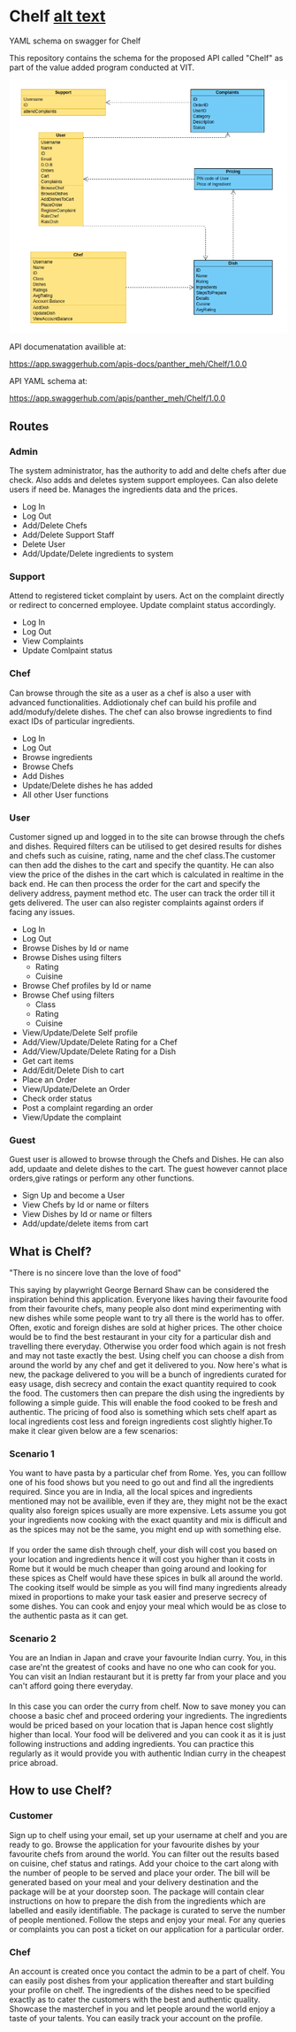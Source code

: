 # Chelf [alt text](logo)
[logo]: https://github.com/crescent-igor/Chelf-PayPal-VAP-FinalAssignment/blob/master/chelf-logo.png
YAML schema on swagger for Chelf

This repository contains the schema for the proposed API called "Chelf" as part of the value added program conducted at VIT.

![alt text][diag]

[diag]: https://github.com/crescent-igor/Chelf-PayPal-VAP-FinalAssignment/blob/master/Chelf.png 

API documenatation availible at:

https://app.swaggerhub.com/apis-docs/panther_meh/Chelf/1.0.0

API YAML schema at:

https://app.swaggerhub.com/apis/panther_meh/Chelf/1.0.0

## Routes
### Admin
The system administrator, has the authority to add and delte chefs after due check. Also adds and deletes system support employees. Can also delete users if need be. Manages the ingredients data and the prices.
- Log In
- Log Out
- Add/Delete Chefs
- Add/Delete Support Staff
- Delete User
- Add/Update/Delete ingredients to system
### Support
Attend to registered ticket complaint by users. Act on the complaint directly or redirect to concerned employee. Update complaint status accordingly. 
- Log In
- Log Out
- View Complaints
- Update Comlpaint status
### Chef
Can browse through the site as a user as a chef is also a user with advanced functionalities. Addiotionaly chef can build his profile and add/modufy/delete dishes. The chef can also browse ingredients to find exact IDs of particular ingredients.
- Log In
- Log Out
- Browse ingredients
- Browse Chefs
- Add Dishes
- Update/Delete dishes he has added
- All other User functions
### User
Customer signed up and logged in to the site can browse through the chefs and dishes. Required filters can be utilised to get desired results for dishes and chefs such as cuisine, rating, name and the chef class.The customer can then add the dishes to the cart and specify the quantity. He can also view the price of the dishes in the cart which is calculated in realtime in the back end. He can then process the order for the cart and specify the delivery address, payment method etc. The user can track the order till it gets delivered. The user can also register complaints against orders if facing any issues. 
- Log In
- Log Out
- Browse Dishes by Id or name
- Browse Dishes using filters
  - Rating
  - Cuisine
- Browse Chef profiles by Id or name
- Browse Chef using filters
  - Class
  - Rating
  - Cuisine
- View/Update/Delete Self profile
- Add/View/Update/Delete Rating for a Chef
- Add/View/Update/Delete Rating for a Dish
- Get cart items
- Add/Edit/Delete Dish to cart
- Place an Order
- View/Update/Delete an Order
- Check order status
- Post a complaint regarding an order
- View/Update the complaint
### Guest
Guest user is allowed to browse through the Chefs and Dishes. He can also add, updaate and delete dishes to the cart. The guest however cannot place orders,give ratings or perform any other functions.
- Sign Up and become a User
- View Chefs by Id or name or filters
- View Dishes by Id or name or filters
- Add/update/delete items from cart

## What is Chelf?

"There is no sincere love than the love of food"

This saying by playwright George Bernard Shaw can be considered the inspiration behind this application. Everyone likes having their favourite food from their favourite chefs, many people also dont mind experimenting with new dishes while some people want to try all there is the world has to offer. Often, exotic and foreign dishes are sold at higher prices. The other choice would be to find the best restaurant in your city for a particular dish and travelling there everyday. Otherwise you order food which again is not fresh and may not taste exactly the best. Using chelf you can choose a dish from around the world by any chef and get it delivered to you. Now here's what is new, the package delivered to you will be a bunch of ingredients curated for easy usage, dish secrecy and contain the exact quantity required to cook the food. The customers then can prepare the dish using the ingredients by following a simple guide. This will enable the food cooked to be fresh and authentic. The pricing of food also is something which sets chelf apart as local  ingredients cost less and foreign ingredients cost slightly higher.To make it clear given below are a few scenarios:

### Scenario 1
You want to have pasta by a particular chef from Rome. Yes, you can folllow one of his food shows but you need to go out and find all the ingredients required. Since you are in India, all the local spices and ingredients mentioned may not be availible, even if they are, they might not be the exact quality also foreign spices usually are more expensive. Lets assume you got your ingredients now cooking with the exact quantity and mix is difficult and as the spices may not be the same, you might end up with something else. 
#### 
If you order the same dish through chelf, your dish will cost you based on your location and ingredients hence it will cost you higher than it costs in Rome but it would be much cheaper than going around and looking for these spices as Chelf would have these spices in bulk all around the world. The cooking itself would be simple as you will find many ingredients already mixed in proportions to make your task easier and preserve secrecy of some dishes. You can cook and enjoy your meal which would be as close to the authentic pasta as it can get.
### Scenario 2
You are an Indian in Japan and crave your favourite Indian curry. You, in this case are'nt the greatest of cooks and have no one who can cook for you. You can visit an Indian restaurant    but it is pretty far from your place and you can't afford going there everyday. 
#### 
In this case you can order the curry from chelf. Now to save money you can choose a basic chef and proceed ordering your ingredients. The ingredients would be priced based on your location that is Japan hence cost slightly higher than local. Your food will be delivered and you can cook it as it is just following instructions and adding ingredients. You can practice this regularly as it would provide you with authentic Indian curry in the cheapest price abroad.  


## How to use Chelf?
###  Customer
Sign up to chelf using your email, set up your username at chelf and you are ready to go. Browse the application for your favourite dishes by your favourite chefs from around the world. You can filter out the results based on cuisine, chef status and ratings. Add your choice to the cart along with the number of people to be served and place your order. The bill will be generated based on your meal and your delivery destination and the package will be at your doorstep soon. The package will contain clear instructions on how to prepare the dish from the ingredients which are labelled and easily identifiable. The package is curated to serve the number of people mentioned. Follow the steps and enjoy your meal. For any queries or complaints you can post a ticket on our application for a particular order. 

### Chef
An account is created once you contact the admin to be a part of chelf. You can easily post dishes from your application thereafter and start building your profile on chelf. The ingredients of the dishes need to be specified exactly as to cater the customers with the best and authentic quality. Showcase the masterchef in you and let people around the world enjoy a taste of your talents. You can easily track your account on the profile. 
